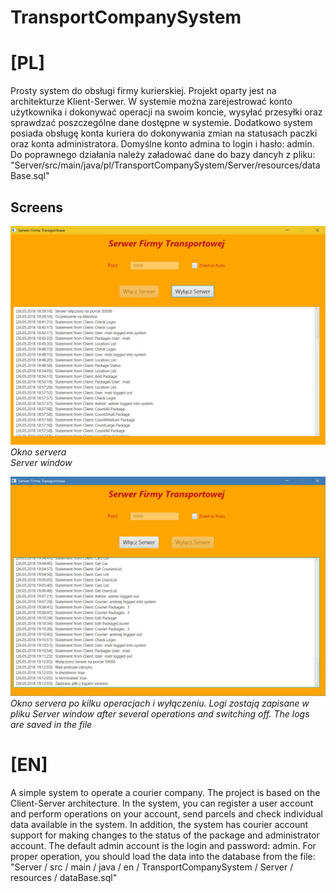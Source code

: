 # TransportCompanySystem
# [PL]
Prosty system do obsługi firmy kurierskiej. Projekt oparty jest na architekturze Klient-Serwer. 
W systemie można zarejestrować konto użytkownika i dokonywać operacji na swoim koncie, wysyłać przesyłki oraz sprawdzać poszczególne dane dostępne w systemie.
Dodatkowo system posiada obsługę konta kuriera do dokonywania zmian na statusach paczki oraz konta administratora. Domyślne konto admina to login i hasło: admin.
Do poprawnego działania należy załadować dane do bazy dancyh z pliku: "Server/src/main/java/pl/TransportCompanySystem/Server/resources/dataBase.sql"

## Screens

![My image](screens/server.jpg)
<br/>
*Okno servera*
<br/>
*Server window*

![My image](screens/server2.jpg)
<br/>
*Okno servera po kilku operacjach i wyłączeniu. Logi zostają zapisane w pliku*
*Server window after several operations and switching off. The logs are saved in the file*


# [EN]
A simple system to operate a courier company. The project is based on the Client-Server architecture.
In the system, you can register a user account and perform operations on your account, send parcels and check individual data available in the system.
In addition, the system has courier account support for making changes to the status of the package and administrator account. The default admin account is the login and password: admin.
For proper operation, you should load the data into the database from the file: "Server / src / main / java / en / TransportCompanySystem / Server / resources / dataBase.sql"
